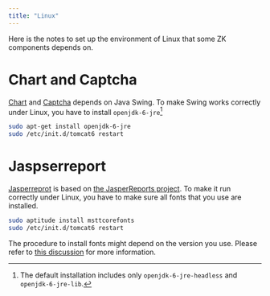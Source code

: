 ```yaml
---
title: "Linux"
---
```


Here is the notes to set up the environment of Linux that some ZK
components depends on.

# Chart and Captcha

[Chart]({{site.baseurl}}/zk_component_ref/chart)
and
[Captcha]({{site.baseurl}}/zk_component_ref/captcha)
depends on Java Swing. To make Swing works correctly under Linux, you
have to install `openjdk-6-jre`[^1]

```bash
sudo apt-get install openjdk-6-jre
sudo /etc/init.d/tomcat6 restart
```


# Jaspserreport

[Jasperreprot]({{site.baseurl}}/zk_component_ref/jasperreport)
is based on [the JasperReports project](http://jasperforge.org/projects/jasperreports). To make it run
correctly under Linux, you have to make sure all fonts that you use are
installed.

```bash
sudo aptitude install msttcorefonts
sudo /etc/init.d/tomcat6 restart
```

The procedure to install fonts might depend on the version you use.
Please refer to [this discussion](http://stackoverflow.com/questions/3218732/jasper-reports-pdf-generation-issue)
for more information.



[^1]: The default installation includes only `openjdk-6-jre-headless`
    and `openjdk-6-jre-lib`.
